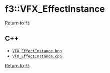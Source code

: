 # f3::VFX_EffectInstance

[Return to `f3`](/docs/f3.md)

## C++

- [`VFX_EffectInstance.hpp`](/c++/include/VFX_EffectInstance.hpp)
- [`VFX_EffectInstance.cpp`](/c++/source/VFX_EffectInstance.cpp)

[Return to `f3`](/docs/f3.md)